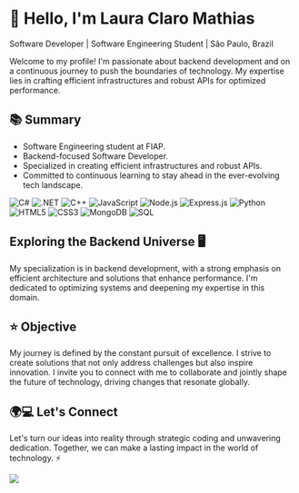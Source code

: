 
# 👋 Hello, I'm Laura Claro Mathias

 Software Developer | Software Engineering Student | São Paulo, Brazil

Welcome to my profile! I'm passionate about backend development and on a continuous journey to push the boundaries of technology. My expertise lies in crafting efficient infrastructures and robust APIs for optimized performance.

## 📚 Summary

- Software Engineering student at FIAP.
- Backend-focused Software Developer.
- Specialized in creating efficient infrastructures and robust APIs.
- Committed to continuous learning to stay ahead in the ever-evolving tech landscape.

![C#](https://img.shields.io/badge/-C%23-%23239120?style=for-the-badge&logo=c-sharp&logoColor=white) ![.NET](https://img.shields.io/badge/-.NET-%235C2D91?style=for-the-badge&logo=.net&logoColor=white) ![C++](https://img.shields.io/badge/-C%2B%2B-%2300599C?style=for-the-badge&logo=c%2B%2B&logoColor=white) ![JavaScript](https://img.shields.io/badge/-JavaScript-%23F7DF1E?style=for-the-badge&logo=javascript&logoColor=white) ![Node.js](https://img.shields.io/badge/-Node.js-%23339933?style=for-the-badge&logo=node.js&logoColor=white) ![Express.js](https://img.shields.io/badge/-Express.js-%23000000?style=for-the-badge&logo=express&logoColor=white) ![Python](https://img.shields.io/badge/-Python-%233776AB?style=for-the-badge&logo=python&logoColor=white) ![HTML5](https://img.shields.io/badge/-HTML5-%23E34F26?style=for-the-badge&logo=html5&logoColor=white)
![CSS3](https://img.shields.io/badge/-CSS3-%231572B6?style=for-the-badge&logo=css3&logoColor=white) ![MongoDB](https://img.shields.io/badge/-MongoDB-%2347A248?style=for-the-badge&logo=mongodb&logoColor=white)
![SQL](https://img.shields.io/badge/-SQL-%2300F?style=for-the-badge&logo=sql&logoColor=white) 

          

## Exploring the Backend Universe 🖥️

My specialization is in backend development, with a strong emphasis on efficient architecture and solutions that enhance performance. I'm dedicated to optimizing systems and deepening my expertise in this domain.

## ⭐ Objective

My journey is defined by the constant pursuit of excellence. I strive to create solutions that not only address challenges but also inspire innovation. I invite you to connect with me to collaborate and jointly shape the future of technology, driving changes that resonate globally.

## 🌍💻 Let's Connect
Let's turn our ideas into reality through strategic coding and unwavering dedication. Together, we can make a lasting impact in the world of technology. ⚡

<a href="[https://www.linkedin.com/in/seu-usuário-linkedln-aqui](https://www.linkedin.com/in/laura-claro-mathias-580965222/)" target="_blank"><img loading="lazy" src="https://img.shields.io/badge/-LinkedIn-%230077B5?style=for-the-badge&logo=linkedin&logoColor=white" target="_blank"></a>   
</div>
